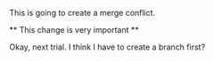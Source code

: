 This is going to create a merge conflict.

** This change is very important **

Okay, next trial. I think I have to create a branch first? 

